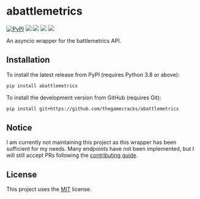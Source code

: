 # abattlemetrics

[![PyPI](https://img.shields.io/pypi/v/abattlemetrics?label=View%20on%20pypi&style=flat-square)](https://pypi.org/project/abattlemetrics/)
[![](https://img.shields.io/github/actions/workflow/status/thegamecracks/abattlemetrics/publish.yml?style=flat-square&logo=uv&label=build)](https://docs.astral.sh/uv/)
[![](https://img.shields.io/github/actions/workflow/status/thegamecracks/abattlemetrics/pyright-lint.yml?style=flat-square&label=pyright)](https://microsoft.github.io/pyright/#/)
[![](https://img.shields.io/github/actions/workflow/status/thegamecracks/abattlemetrics/ruff-check.yml?style=flat-square&logo=ruff&label=lints)](https://docs.astral.sh/ruff/)
[![](https://img.shields.io/github/actions/workflow/status/thegamecracks/abattlemetrics/ruff-format.yml?style=flat-square&logo=ruff&label=style)](https://docs.astral.sh/ruff/)

An asyncio wrapper for the battlemetrics API.

## Installation

To install the latest release from PyPI (requires Python 3.8 or above):

```sh
pip install abattlemetrics
```

To install the development version from GitHub (requires Git):

```sh
pip install git+https://github.com/thegamecracks/abattlemetrics
```

## Notice

I am currently not maintaining this project as this wrapper has
been sufficient for my needs. Many endpoints have not been implemented,
but I will still accept PRs following the [contributing guide](CONTRIBUTING.md).

## License

This project uses the [MIT](LICENSE) license.
